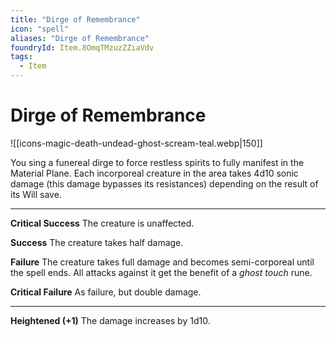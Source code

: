 ```yaml
---
title: "Dirge of Remembrance"
icon: "spell"
aliases: "Dirge of Remembrance"
foundryId: Item.8OmqTMzuzZZiaVdv
tags:
  - Item
---
```


# Dirge of Remembrance
![[icons-magic-death-undead-ghost-scream-teal.webp|150]]

You sing a funereal dirge to force restless spirits to fully manifest in the Material Plane. Each incorporeal creature in the area takes 4d10 sonic damage (this damage bypasses its resistances) depending on the result of its Will save.

* * *

**Critical Success** The creature is unaffected.

**Success** The creature takes half damage.

**Failure** The creature takes full damage and becomes semi-corporeal until the spell ends. All attacks against it get the benefit of a _ghost touch_ rune.

**Critical Failure** As failure, but double damage.

* * *

**Heightened (+1)** The damage increases by 1d10.
